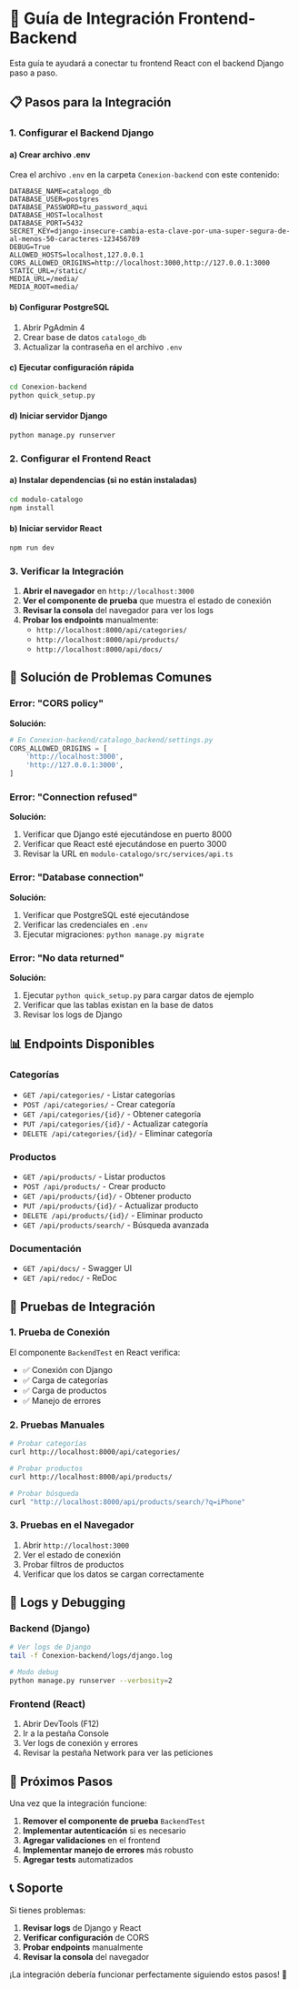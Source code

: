 # 🔗 Guía de Integración Frontend-Backend

Esta guía te ayudará a conectar tu frontend React con el backend Django paso a paso.

## 📋 Pasos para la Integración

### 1. **Configurar el Backend Django**

#### a) Crear archivo .env
Crea el archivo `.env` en la carpeta `Conexion-backend` con este contenido:

```env
DATABASE_NAME=catalogo_db
DATABASE_USER=postgres
DATABASE_PASSWORD=tu_password_aqui
DATABASE_HOST=localhost
DATABASE_PORT=5432
SECRET_KEY=django-insecure-cambia-esta-clave-por-una-super-segura-de-al-menos-50-caracteres-123456789
DEBUG=True
ALLOWED_HOSTS=localhost,127.0.0.1
CORS_ALLOWED_ORIGINS=http://localhost:3000,http://127.0.0.1:3000
STATIC_URL=/static/
MEDIA_URL=/media/
MEDIA_ROOT=media/
```

#### b) Configurar PostgreSQL
1. Abrir PgAdmin 4
2. Crear base de datos `catalogo_db`
3. Actualizar la contraseña en el archivo `.env`

#### c) Ejecutar configuración rápida
```bash
cd Conexion-backend
python quick_setup.py
```

#### d) Iniciar servidor Django
```bash
python manage.py runserver
```

### 2. **Configurar el Frontend React**

#### a) Instalar dependencias (si no están instaladas)
```bash
cd modulo-catalogo
npm install
```

#### b) Iniciar servidor React
```bash
npm run dev
```

### 3. **Verificar la Integración**

1. **Abrir el navegador** en `http://localhost:3000`
2. **Ver el componente de prueba** que muestra el estado de conexión
3. **Revisar la consola** del navegador para ver los logs
4. **Probar los endpoints** manualmente:
   - `http://localhost:8000/api/categories/`
   - `http://localhost:8000/api/products/`
   - `http://localhost:8000/api/docs/`

## 🔧 Solución de Problemas Comunes

### Error: "CORS policy"
**Solución:**
```python
# En Conexion-backend/catalogo_backend/settings.py
CORS_ALLOWED_ORIGINS = [
    'http://localhost:3000',
    'http://127.0.0.1:3000',
]
```

### Error: "Connection refused"
**Solución:**
1. Verificar que Django esté ejecutándose en puerto 8000
2. Verificar que React esté ejecutándose en puerto 3000
3. Revisar la URL en `modulo-catalogo/src/services/api.ts`

### Error: "Database connection"
**Solución:**
1. Verificar que PostgreSQL esté ejecutándose
2. Verificar las credenciales en `.env`
3. Ejecutar migraciones: `python manage.py migrate`

### Error: "No data returned"
**Solución:**
1. Ejecutar `python quick_setup.py` para cargar datos de ejemplo
2. Verificar que las tablas existan en la base de datos
3. Revisar los logs de Django

## 📊 Endpoints Disponibles

### Categorías
- `GET /api/categories/` - Listar categorías
- `POST /api/categories/` - Crear categoría
- `GET /api/categories/{id}/` - Obtener categoría
- `PUT /api/categories/{id}/` - Actualizar categoría
- `DELETE /api/categories/{id}/` - Eliminar categoría

### Productos
- `GET /api/products/` - Listar productos
- `POST /api/products/` - Crear producto
- `GET /api/products/{id}/` - Obtener producto
- `PUT /api/products/{id}/` - Actualizar producto
- `DELETE /api/products/{id}/` - Eliminar producto
- `GET /api/products/search/` - Búsqueda avanzada

### Documentación
- `GET /api/docs/` - Swagger UI
- `GET /api/redoc/` - ReDoc

## 🧪 Pruebas de Integración

### 1. Prueba de Conexión
El componente `BackendTest` en React verifica:
- ✅ Conexión con Django
- ✅ Carga de categorías
- ✅ Carga de productos
- ✅ Manejo de errores

### 2. Pruebas Manuales
```bash
# Probar categorías
curl http://localhost:8000/api/categories/

# Probar productos
curl http://localhost:8000/api/products/

# Probar búsqueda
curl "http://localhost:8000/api/products/search/?q=iPhone"
```

### 3. Pruebas en el Navegador
1. Abrir `http://localhost:3000`
2. Ver el estado de conexión
3. Probar filtros de productos
4. Verificar que los datos se cargan correctamente

## 📝 Logs y Debugging

### Backend (Django)
```bash
# Ver logs de Django
tail -f Conexion-backend/logs/django.log

# Modo debug
python manage.py runserver --verbosity=2
```

### Frontend (React)
1. Abrir DevTools (F12)
2. Ir a la pestaña Console
3. Ver logs de conexión y errores
4. Revisar la pestaña Network para ver las peticiones

## 🚀 Próximos Pasos

Una vez que la integración funcione:

1. **Remover el componente de prueba** `BackendTest`
2. **Implementar autenticación** si es necesario
3. **Agregar validaciones** en el frontend
4. **Implementar manejo de errores** más robusto
5. **Agregar tests** automatizados

## 📞 Soporte

Si tienes problemas:

1. **Revisar logs** de Django y React
2. **Verificar configuración** de CORS
3. **Probar endpoints** manualmente
4. **Revisar la consola** del navegador

¡La integración debería funcionar perfectamente siguiendo estos pasos! 🎉
